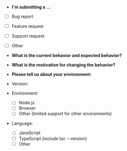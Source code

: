 <!--

For general support, howto, coding and bundling questions, please
use the Substrate & Polkadot StackExchange at

  https://substrate.stackexchange.com/

and get other ecosystem developers involved. This issues in this
repository are meant for the tracking of feature requests and bug
reports.

While all issues are looked at non-bug and non-features would take
quite a bit longer to get to and may yield less than satisfactory
responses in this format.

Additionally, please ensure you have done a search on the existing
and closed issues before logging a new request. This saves time on
all sides.

-->


* **I'm submitting a ...**

<!---

REQUIRED:

Classify the type of report you are submitting

-->

  - [ ] Bug report
  - [ ] Feature request
  - [ ] Support request
  - [ ] Other


* **What is the current behavior and expected behavior?**

<!---

REQUIRED:

If you're describing a bug, tell us what should happen. If you're
suggesting a change/improvement, tell us how it should work.

-->


* **What is the motivation for changing the behavior?**

<!---

OPTIONAL:

Suggest a motivation for the request or ideas how to implement the
addition or change

-->


* **Please tell us about your environment:**

<!---

REQUIRED:

Include as many relevant details about the environment in which you
experienced the issue. Also ensure that you have tested against the
latest stable releases if you believe this to be a bug

-->

  - Version:
  - Environment:

    - [ ] Node.js
    - [ ] Browser
    - [ ] Other (limited support for other environments)

  - Language:

    - [ ] JavaScript
    - [ ] TypeScript (include tsc --version)
    - [ ] Other
